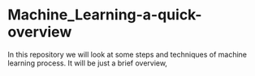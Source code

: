 # Machine_Learning-a-quick-overview
In this repository we will look at some steps and techniques of machine learning process. It will be just a brief overview, 
